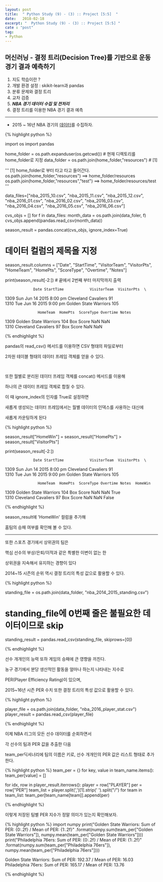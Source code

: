 ```yaml
---
layout: post
title:  " Python Study (9) - (3) :: Project [5:5]  "
date:   2018-02-18
excerpt: "  Python Study (9) - (3) :: Project [5:5] "
cate : "post"
tag:
- Python
---
```


## 머신러닝 - 결정 트리(Decision Tree)를 기반으로 운동 경기 결과 예측하기

1. 지도 학습이란 ?
2. 개발 환경 설정 : skikit-learn과 pandas
3. 분류 문제와 결정 트리
4. 교차 검증
5. **_NBA 경기 데이터 수집 및 전처리_**
6. 결정 트리를 이용한 NBA 경기 결과 예측

---

* 2015 ~ 16년 NBA 경기의 [데이터](https://github.com/goodGid/ML-DecisionTree)를 수집하자. 


{% highlight python %}

import os
import pandas

home_folder = os.path.expanduser(os.getcwd()) # 현재 디렉토리를 home_folder로 지정
data_folder = os.path.join(home_folder,"resources")  # [1]

'''
[1]
home_folder로 부터 타고 타고 들어간다. 
os.path.join(home_folder,"resources")  ==> home_folder/resources
os.path.join(home_folder,"resources","test")  ==> home_folder/resources/test
'''

data_files=["nba_2015_10.csv", "nba_2015_11.csv", "nba_2015_12.csv",
            "nba_2016_01.csv", "nba_2016_02.csv", "nba_2016_03.csv",
            "nba_2016_04.csv", "nba_2016_05.csv", "nba_2016_06.csv"]


cvs_objs = []
for f in data_files:
    month_data = os.path.join(data_foler, f)
    cvs_objs.append(pandas.read_csv(month_data))


season_result = pandas.concat(cvs_objs, ignore_index=True)

# 데이터 컬럼의 제목을 지정
season_result.columns = ["Date", "StartTime", "VisitorTeam", "VisitorPts",
                         "HomeTeam", "HomePts", "ScoreType", "Overtime", "Notes"]

print(season_result[-2:]) # 끝에서 2번째 부터 마지막까지 출력 





                 Date StartTime            VisitorTeam  VisitorPts  \
1309  Sun Jun 14 2015   8:00 pm    Cleveland Cavaliers          91   
1310  Tue Jun 16 2015   9:00 pm  Golden State Warriors         105   

                   HomeTeam  HomePts  ScoreType Overtime Notes  
1309  Golden State Warriors      104  Box Score      NaN   NaN  
1310    Cleveland Cavaliers       97  Box Score      NaN   NaN  

{% endhighlight %}

pandas의 read_csv() 메서드를 이용하면 CSV 형태의 파일로부터

2차원 테이블 형태의 데이터 프레임 객체를 얻을 수 있다.

<br>

또한 월별로 분리된 데이터 프레임 객체를 concat() 메서드를 이용해

하나의 큰 데이터 프레임 객체로 합칠 수 있다.

이 때 ignore_index의 인자를 True로 설정하면

새롭게 생성되는 데이터 프레임에서는 월별 데이터의 인덱스를 사용하는 대신에

새롭게 카운팅하게 된다


{% highlight python %}

season_result["HomeWin"] = season_result["HomePts"] > season_result["VisitorPts"]

print(season_result[-2:])

                 Date StartTime            VisitorTeam  VisitorPts  \
1309  Sun Jun 14 2015   8:00 pm    Cleveland Cavaliers          91   
1310  Tue Jun 16 2015   9:00 pm  Golden State Warriors         105   

                   HomeTeam  HomePts  ScoreType Overtime Notes  HomeWin  
1309  Golden State Warriors      104  Box Score      NaN   NaN     True  
1310    Cleveland Cavaliers       97  Box Score      NaN   NaN    False  

{% endhighlight %}


season_result에 'HomeWin' 컬럼을 추가해 

홈팀의 승패 여부를 확인해 볼 수 있다.


---

또한 스포츠 경기에서 상위권의 팀은

핵심 선수의 부상/은퇴/이적과 같은 특별한 이변이 없는 한

상위권을 지속해서 유지하는 경향이 있다

2014~15 시즌의 순위 역시 결정 트리의 특성 값으로 활용할 수 있다.

{% highlight python %}

standing_file = os.path.join(data_folder, "nba_2014_2015_standing.csv")

# standing_file에 0번째 줄은 불필요한 데이터이므로 skip
standing_result = pandas.read_csv(standing_file, skiprows=[0]) 


{% endhighlight %}

선수 개개인의 능력 또하 게임의 승패에 큰 영향을 끼친다.

농구 경기에서 분당 생산적인 활동을 얼마나 하는지 나타내는 지수로

PER(Player Efficiency Rating)이 있으며, 

2015~16년 시즌 PER 수치 또한 결정 트리의 특성 값으로 활용할 수 있다.

{% highlight python %}

player_file = os.path.join(data_folder, "nba_2016_player_stat.csv")
player_result = pandas.read_csv(player_file)


{% endhighlight %}

이제 NBA 리그의 모든 선수 데이터를 순회하면서

각 선수의 팀과 PER 값을 추출한 다음

team_per딕셔너리에 팀의 이름은 키로, 선수 개개인의 PER 값은 리스트 형태로 추가한다.


{% highlight python %}
team_per = {}
for key, value in team_name.items():
    team_per[value] = []

for idx, row in player_result.iterrows():
    player = row["PLAYER"]
    per = row["PER"]
    team_list = player.split(',')[1].strip(' ').split("/")
    for team in team_list:
        team_per[team_name[team]].append(per)

{% endhighlight %}


이렇게 저장된 팀별 PER 지수가 정말 의미가 있는지 확인해보자.



{% highlight python %}
import numpy
print("Golden State Warriors: Sum of PER: {0:.2f} / Mean of PER: {1:.2f}"
      .format(numpy.sum(team_per["Golden State Warriors"]), numpy.mean(team_per["Golden State Warriors"])))
print("Philadelphia 76ers: Sum of PER: {0:.2f} / Mean of PER: {1:.2f}"
      .format(numpy.sum(team_per["Philadelphia 76ers"]), numpy.mean(team_per["Philadelphia 76ers"])))




Golden State Warriors: Sum of PER: 192.37 / Mean of PER: 16.03
Philadelphia 76ers: Sum of PER: 165.17 / Mean of PER: 13.76


{% endhighlight %}

